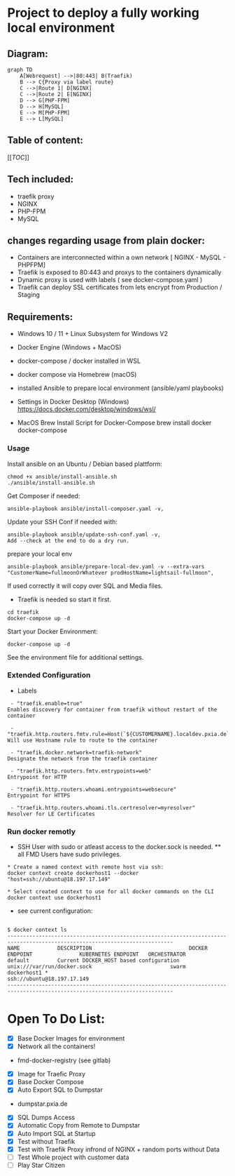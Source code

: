 # Project to deploy a fully working local environment 

## Diagram:

```mermaid
graph TD
    A[Webrequest] -->|80:443| B(Traefik)
    B --> C{Proxy via label route}
    C -->|Route 1| D[NGINX]
    C -->|Route 2| E[NGINX]
    D --> G[PHP-FPM]
    D --> H[MySQL]
    E --> M[PHP-FPM]
    E --> L[MySQL]
```

## Table of content:
[[_TOC_]]



## Tech included:
* traefik proxy
* NGINX 
* PHP-FPM
* MySQL

## changes regarding usage from plain docker:
* Containers are interconnected within a own network [ NGINX - MySQL - PHPFPM]
* Traefik is exposed to 80:443 and proxys to the containers dynamically 
* Dynamic proxy is used with labels ( see docker-compose.yaml )
* Traefik can deploy SSL certificates from lets encrypt from Production / Staging



## Requirements:
* Windows 10 / 11  + Linux Subsystem for Windows V2
* Docker Engine (Windows + MacOS)
* docker-compose / docker installed in WSL
* docker compose via Homebrew (macOS)
* installed Ansible to prepare local environment (ansible/yaml playbooks)

* Settings in Docker Desktop (Windows)
https://docs.docker.com/desktop/windows/wsl/

* MacOS Brew Install Script for Docker-Compose
brew install docker docker-compose


### Usage

Install ansible on an Ubuntu / Debian based plattform:
```
chmod +x ansible/install-ansible.sh
./ansible/install-ansible.sh
```

Get Composer if needed:
```
ansible-playbook ansible/install-composer.yaml -v,
```


Update your SSH Conf if needed with:
```
ansible-playbook ansible/update-ssh-conf.yaml -v,
Add --check at the end to do a dry run.
```


prepare your local env
```
ansible-playbook ansible/prepare-local-dev.yaml -v --extra-vars "CustomerName=fullmoonOrWhatever prodHostName=lightsail-fullmoon",
```
If used correctly it will copy over SQL and Media files.


* Traefik is needed so start it first.
```
cd traefik
docker-compose up -d
```

Start your Docker Environment:
```
docker-compose up -d 
```

See the environment file for additional settings.



### Extended Configuration
* Labels
```
 - "traefik.enable=true"
Enables discovery for container from traefik without restart of the container

 - "traefik.http.routers.fmtv.rule=Host(`${CUSTOMERNAME}.localdev.pxia.de`)"
Will use Hostname rule to route to the container 

 - "traefik.docker.network=traefik-network"
Designate the network from the traefik container

 - "traefik.http.routers.fmtv.entrypoints=web" 
Entrypoint for HTTP

 - "traefik.http.routers.whoami.entrypoints=websecure"
Entrypoint for HTTPS

 - "traefik.http.routers.whoami.tls.certresolver=myresolver"
Resolver for LE Certificates
```

### Run docker remotly
* SSH User with sudo or atleast access to the docker.sock is needed.
** all FMD Users have sudo privileges.


```
* Create a named context with remote host via ssh:
docker context create dockerhost1 --docker "host=ssh://ubuntu@18.197.17.149"
```


```
* Select created context to use for all docker commands on the CLI
docker context use dockerhost1
```

* see current configuration:
```

$ docker context ls
---------------------------------------------------------------------------------------------------------------------------
NAME            DESCRIPTION                               DOCKER ENDPOINT               KUBERNETES ENDPOINT   ORCHESTRATOR
default         Current DOCKER_HOST based configuration   unix:///var/run/docker.sock                         swarm
dockerhost1 *                                             ssh://ubuntu@18.197.17.149                          
---------------------------------------------------------------------------------------------------------------------------
```


# Open To Do List:

- [x] Base Docker Images for environment
- [x] Network all the containers!
* fmd-docker-registry (see gitlab)
- [x] Image for Traefic Proxy
- [x] Base Docker Compose
- [x] Auto Export SQL to Dumpstar
* dumpstar.pxia.de
- [x] SQL Dumps Access
- [x] Automatic Copy from Remote to Dumpstar 
- [x] Auto Import SQL at Startup
- [x] Test without Traefik
- [x] Test with Traefik Proxy infrond of NGINX + random ports without Data
- [ ] Test Whole project with customer data
- [ ] Play Star Citizen
